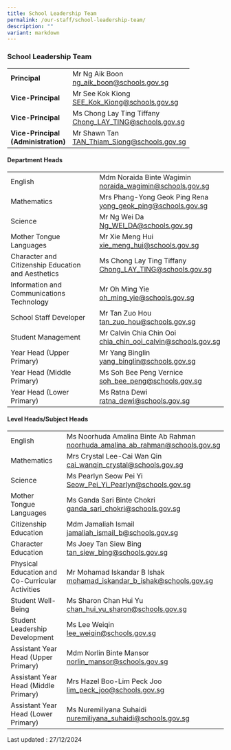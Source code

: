 ```yaml
---
title: School Leadership Team
permalink: /our-staff/school-leadership-team/
description: ""
variant: markdown
---
```

### School Leadership Team

|  |  |
|---|---|
| **Principal** | Mr Ng Aik Boon<br>[ng\_aik\_boon@schools.gov.sg](mailto:ng_aik_boon@schools.gov.sg) |
| **Vice-Principal** |Mr See Kok Kiong<br>[SEE\_Kok\_Kiong@schools.gov.sg](mailto:SEE_Kok_Kiong@schools.gov.sg) |
| **Vice-Principal** | Ms Chong Lay Ting Tiffany<br>[Chong\_LAY\_TING@schools.gov.sg](mailto:Chong_LAY_TING@schools.gov.sg) |
| **Vice-Principal<br>(Administration)** | Mr Shawn Tan<br>[TAN\_Thiam\_Siong@schools.gov.sg](mailto:TAN_Thiam_Siong@schools.gov.sg) |


#### Department Heads

|  |  |
|---|---|
| English   	| Mdm Noraida Binte Wagimin <br>[noraida\_wagimin@schools.gov.sg](mailto:noraida_wagimin@schools.gov.sg)   <br> 	|
| Mathematics | Mrs Phang-Yong Geok Ping Rena<br>[yong\_geok\_ping@schools.gov.sg](mailto:yong_geok_ping@schools.gov.sg) |
| Science | Mr Ng Wei Da<br>[Ng\_WEI\_DA@schools.gov.sg](mailto:Ng_WEI_DA@schools.gov.sg) |
| Mother Tongue Languages |  Mr Xie Meng Hui<br>[xie\_meng\_hui@schools.gov.sg](mailto:xie_meng_hui@schools.gov.sg) |
| Character and Citizenship Education and Aesthetics | Ms Chong Lay Ting Tiffany<br>[Chong\_LAY\_TING@schools.gov.sg](mailto:Chong_LAY_TING@schools.gov.sg) |
| Information and Communications Technology | Mr Oh Ming Yie<br>[oh\_ming\_yie@schools.gov.sg](mailto:oh_ming_yie@schools.gov.sg) |
| School Staff Developer | Mr Tan Zuo Hou<br>[tan\_zuo\_hou@schools.gov.sg](mailto:tan_zuo_hou@schools.gov.sg) |
| Student Management 	| Mr Calvin Chia Chin Ooi<br>[chia\_chin\_ooi\_calvin@schools.gov.sg](mailto:chia_chin_ooi_calvin@schools.gov.sg)
| Year Head (Upper Primary) | Mr Yang Binglin<br>[yang\_binglin@schools.gov.sg](mailto:yang_binglin@schools.gov.sg) |
| Year Head (Middle Primary) | Ms Soh Bee Peng Vernice<br>[soh\_bee\_peng@schools.gov.sg](mailto:soh_bee_peng@schools.gov.sg) |
| Year Head (Lower Primary) | Ms Ratna Dewi<br>[ratna\_dewi@schools.gov.sg](mailto:ratna_dewi@schools.gov.sg) |


#### Level Heads/Subject Heads

|  |  |
|---|---|
|English |Ms Noorhuda Amalina Binte Ab Rahman<br>[noorhuda_amalina_ab_rahman@schools.gov.sg](mailto:noorhuda_amalina_ab_rahman@schools.gov.sg)
| Mathematics 	| Mrs Crystal Lee-Cai Wan Qin <br>[cai\_wanqin\_crystal@schools.gov.sg](mailto:cai_wanqin_crystal@schools.gov.sg) <br> 	|
|  Science 	|  Ms Pearlyn Seow Pei Yi<br>[Seow\_Pei\_Yi\_Pearlyn@schools.gov.sg](mailto:Seow_Pei_Yi_Pearlyn@schools.gov.sg)   <br> 	|
| Mother Tongue Languages           	| Ms Ganda Sari Binte Chokri <br>[ganda\_sari\_chokri@schools.gov.sg](mailto:ganda_sari_chokri@schools.gov.sg)    <br> 	|
| Citizenship Education 	| Mdm Jamaliah Ismail <br>[jamaliah\_ismail\_b@schools.gov.sg](mailto:jamaliah_ismail_b@schools.gov.sg)    <br> 	|
| Character Education 	|Ms Joey Tan Siew Bing<br>[tan\_siew\_bing@schools.gov.sg](mailto:tan_siew_bing@schools.gov.sg) <br>         	|
| Physical Education and Co-Curricular Activities | Mr Mohamad Iskandar B Ishak<br>[mohamad\_iskandar\_b\_ishak@schools.gov.sg](mailto:mohamad_iskandar_b_ishak@schools.gov.sg) |
| Student Well-Being	| Ms Sharon Chan Hui Yu<br>[chan\_hui\_yu\_sharon@schools.gov.sg](mailto:chan_hui_yu_sharon@schools.gov.sg) 	|
|Student Leadership Development 	| Ms Lee Weiqin<br>[lee\_weiqin@schools.gov.sg](mailto:lee_weiqin@schools.gov.sg)<br> 	|
| Assistant Year Head (Upper Primary) 	| Mdm Norlin Binte Mansor<br>[norlin\_mansor@schools.gov.sg](mailto:norlin_mansor@schools.gov.sg)<br> 	|
| Assistant Year Head (Middle Primary) 	| Mrs Hazel Boo-Lim Peck Joo<br>[lim\_peck\_joo@schools.gov.sg](mailto:lim_peck_joo@schools.gov.sg)<br> 	|
| Assistant Year Head (Lower Primary) 	| Ms Nuremiliyana Suhaidi<br>[nuremiliyana\_suhaidi@schools.gov.sg](mailto:nuremiliyana_suhaidi@schools.gov.sg)<br> 	|

Last updated : 27/12/2024